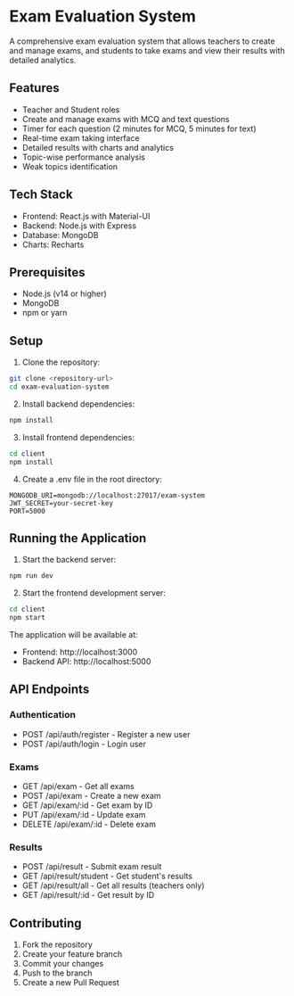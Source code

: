 # Exam Evaluation System

A comprehensive exam evaluation system that allows teachers to create and manage exams, and students to take exams and view their results with detailed analytics.

## Features

- Teacher and Student roles
- Create and manage exams with MCQ and text questions
- Timer for each question (2 minutes for MCQ, 5 minutes for text)
- Real-time exam taking interface
- Detailed results with charts and analytics
- Topic-wise performance analysis
- Weak topics identification

## Tech Stack

- Frontend: React.js with Material-UI
- Backend: Node.js with Express
- Database: MongoDB
- Charts: Recharts

## Prerequisites

- Node.js (v14 or higher)
- MongoDB
- npm or yarn

## Setup

1. Clone the repository:
```bash
git clone <repository-url>
cd exam-evaluation-system
```

2. Install backend dependencies:
```bash
npm install
```

3. Install frontend dependencies:
```bash
cd client
npm install
```

4. Create a .env file in the root directory:
```
MONGODB_URI=mongodb://localhost:27017/exam-system
JWT_SECRET=your-secret-key
PORT=5000
```

## Running the Application

1. Start the backend server:
```bash
npm run dev
```

2. Start the frontend development server:
```bash
cd client
npm start
```

The application will be available at:
- Frontend: http://localhost:3000
- Backend API: http://localhost:5000

## API Endpoints

### Authentication
- POST /api/auth/register - Register a new user
- POST /api/auth/login - Login user

### Exams
- GET /api/exam - Get all exams
- POST /api/exam - Create a new exam
- GET /api/exam/:id - Get exam by ID
- PUT /api/exam/:id - Update exam
- DELETE /api/exam/:id - Delete exam

### Results
- POST /api/result - Submit exam result
- GET /api/result/student - Get student's results
- GET /api/result/all - Get all results (teachers only)
- GET /api/result/:id - Get result by ID

## Contributing

1. Fork the repository
2. Create your feature branch
3. Commit your changes
4. Push to the branch
5. Create a new Pull Request
